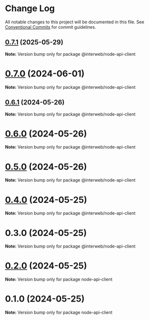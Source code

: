 # Change Log

All notable changes to this project will be documented in this file.
See [Conventional Commits](https://conventionalcommits.org) for commit guidelines.

## [0.7.1](https://github.com/hyperweb-io/schema-typescript/compare/@interweb/node-api-client@0.7.0...@interweb/node-api-client@0.7.1) (2025-05-29)

**Note:** Version bump only for package @interweb/node-api-client





# [0.7.0](https://github.com/hyperweb-io/schema-typescript/compare/@interweb/node-api-client@0.6.1...@interweb/node-api-client@0.7.0) (2024-06-01)

**Note:** Version bump only for package @interweb/node-api-client





## [0.6.1](https://github.com/hyperweb-io/schema-typescript/compare/@interweb/node-api-client@0.6.0...@interweb/node-api-client@0.6.1) (2024-05-26)

**Note:** Version bump only for package @interweb/node-api-client





# [0.6.0](https://github.com/hyperweb-io/schema-typescript/compare/@interweb/node-api-client@0.5.0...@interweb/node-api-client@0.6.0) (2024-05-26)

**Note:** Version bump only for package @interweb/node-api-client





# [0.5.0](https://github.com/hyperweb-io/schema-typescript/compare/@interweb/node-api-client@0.4.0...@interweb/node-api-client@0.5.0) (2024-05-26)

**Note:** Version bump only for package @interweb/node-api-client





# [0.4.0](https://github.com/hyperweb-io/schema-typescript/compare/@interweb/node-api-client@0.3.0...@interweb/node-api-client@0.4.0) (2024-05-25)

**Note:** Version bump only for package @interweb/node-api-client





# 0.3.0 (2024-05-25)

**Note:** Version bump only for package @interweb/node-api-client





# [0.2.0](https://github.com/hyperweb-io/schema-typescript/compare/node-api-client@0.1.0...node-api-client@0.2.0) (2024-05-25)

**Note:** Version bump only for package node-api-client





# 0.1.0 (2024-05-25)

**Note:** Version bump only for package node-api-client
